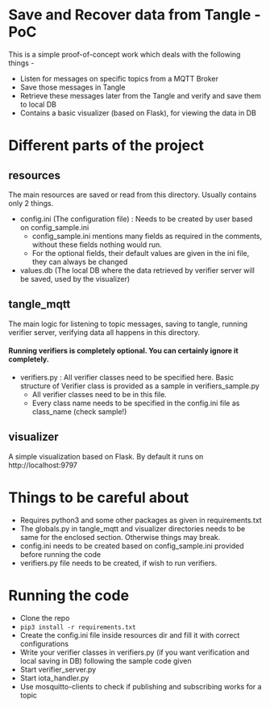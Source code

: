 # Save and Recover data from Tangle - PoC


This is a simple proof-of-concept work which deals with the following things -

- Listen for messages on specific topics from a MQTT Broker
- Save those messages in Tangle
- Retrieve these messages later from the Tangle and verify and save them to local DB
- Contains a basic visualizer (based on Flask), for viewing the data in DB


# Different parts of the project

## resources

The main resources are saved or read from this directory. Usually contains only 2 things.

- config.ini (The configuration file) : Needs to be created by user based on config_sample.ini
  - config_sample.ini mentions many fields as required in the comments, without these fields nothing would run.
  - For the optional fields, their default values are given in the ini file, they can always be changed
- values.db (The local DB where the data retrieved by verifier server will be saved, used by the visualizer)

## tangle_mqtt

The main logic for listening to topic messages, saving to tangle, running verifier server, verifying data all happens in this directory.

#### Running verifiers is completely optional. You can certainly ignore it completely.

- verifiers.py : All verifier classes need to be specified here. Basic structure of Verifier class is provided as a sample in verifiers_sample.py
  - All verifier classes need to be in this file.
  - Every class name needs to be specified in the config.ini file as class_name (check sample!)

## visualizer

A simple visualization based on Flask. By default it runs on http://localhost:9797



# Things to be careful about

- Requires python3 and some other packages as given in requirements.txt
- The globals.py in tangle_mqtt and visualizer directories needs to be same for the enclosed section. Otherwise things may break.
- config.ini needs to be created based on config_sample.ini provided before running the code
- verifiers.py file needs to be created, if wish to run verifiers.



# Running the code

- Clone the repo
- ``pip3 install -r requirements.txt``
- Create the config.ini file inside resources dir and fill it with correct configurations
- Write your verifier classes in verifiers.py (if you want verification and local saving in DB) following the sample code given
- Start verifier_server.py
- Start iota_handler.py
- Use mosquitto-clients to check if publishing and subscribing works for a topic
